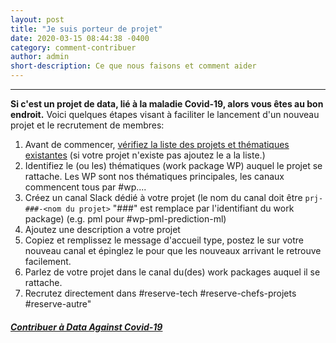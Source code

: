 ```yaml
---
layout: post
title: "Je suis porteur de projet"
date: 2020-03-15 08:44:38 -0400
category: comment-contribuer
author: admin
short-description: Ce que nous faisons et comment aider
---
```


-----

**Si c'est un projet de data, lié à la maladie Covid-19, alors vous êtes au bon endroit.**
Voici quelques étapes visant à faciliter le lancement d'un nouveau projet et le recrutement de membres:
1. Avant de commencer, [vérifiez la liste des projets et thématiques existantes](https://docs.google.com/spreadsheets/d/1UVFem7ICyRmX01QV0xUv4lCS4_k_sDS0OaKrZjG_dtw/edit?usp=sharing) (si votre projet n'existe pas ajoutez le a la liste.)
2. Identifiez le (ou les) thématiques (work package WP) auquel le projet se rattache. Les WP sont nos thématiques principales, les canaux commencent tous par #wp....
3. Créez un canal Slack dédié à votre projet (le nom du canal doit être `prj-###-<nom du projet>` \"###\" est remplace par l'identifiant du work package) (e.g. pml pour #wp-pml-prediction-ml)
4. Ajoutez une description a votre projet
5. Copiez et remplissez le message d'accueil type, postez le sur votre nouveau canal et épinglez le pour que les nouveaux arrivant le retrouve facilement.
6. Parlez de votre projet dans le canal du(des) work packages auquel il se rattache.
7. Recrutez directement dans #reserve-tech #reserve-chefs-projets #reserve-autre"

##### [Contribuer à Data Against Covid-19](https://docs.google.com/forms/d/e/1FAIpQLSeYY2Zdj4E9qmWEbP13YmM_1SmJsa0SSviZwKVnZ87D0Gg41Q/viewform)
